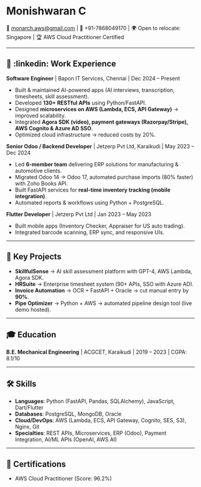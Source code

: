 # Monishwaran C
📧 monarch.aws@gmail.com | 📱 +91-7868049170 | 🌍 Open to relocate: Singapore | 🏆 AWS Cloud Practitioner Certified

---

## 💼 :linkedin: Work Experience

**Software Engineer** | Bapon IT Services, Chennai | Dec 2024 – Present  
- Built & maintained AI-powered apps (AI interviews, transcription, timesheets, skill assessment).  
- Developed **130+ RESTful APIs** using Python/FastAPI.  
- Designed **microservices on AWS (Lambda, ECS, API Gateway)** → improved scalability.  
- Integrated **Agora SDK (video), payment gateways (Razorpay/Stripe), AWS Cognito & Azure AD SSO**.  
- Optimized cloud infrastructure → reduced costs by 20%.  

**Senior Odoo / Backend Developer** | Jetzerp Pvt Ltd, Karaikudi | May 2023 – Dec 2024  
- Led **6-member team** delivering ERP solutions for manufacturing & automotive clients.  
- Migrated Odoo 14 → Odoo 17, automated purchase imports (80% faster) with Zoho Books API.  
- Built FastAPI services for **real-time inventory tracking (mobile integration)**.  
- Automated reports & workflows using Python + PostgreSQL.  

**Flutter Developer** | Jetzerp Pvt Ltd | Jan 2023 – May 2023  
- Built mobile apps (Inventory Checker, Appraiser for US auto trading).  
- Integrated barcode scanning, ERP sync, and responsive UIs.  

---

## 🚀 Key Projects
- **SkillfulSense** → AI skill assessment platform with GPT-4, AWS Lambda, Agora SDK.  
- **HRSuite** → Enterprise timesheet system (90+ APIs, SSO with Azure AD).  
- **Invoice Automation** → OCR + FastAPI + Oracle → cut manual entry by **90%**.  
- **Pipe Optimizer** → Python + AWS → automated pipeline design tool (live demo hosted).  

---

## 🎓 Education
**B.E. Mechanical Engineering** | ACGCET, Karaikudi | 2019 – 2023 | CGPA: 8.1/10  

---

## 🛠 Skills
- **Languages**: Python (FastAPI, Pandas, SQLAlchemy), JavaScript, Dart/Flutter  
- **Databases**: PostgreSQL, MongoDB, Oracle  
- **Cloud/DevOps**: AWS (Lambda, ECS, API Gateway, Cognito, SES, S3), Nginx, Git  
- **Specialties**: REST APIs, Microservices, ERP (Odoo), Payment Integration, AI/ML APIs (OpenAI, AWS AI)  

---

## 📜 Certifications
- AWS Cloud Practitioner (Score: 96.2%)  
